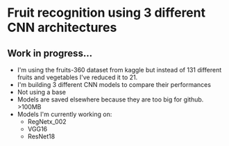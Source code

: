 # Fruit recognition using 3 different CNN architectures

## Work in progress...

* I'm using the fruits-360 dataset from kaggle but instead of 131 different fruits and vegetables I've reduced it to 21.
* I'm building 3 different CNN models to compare their performances
* Not using a base
* Models are saved elsewhere because they are too big for github. >100MB
* Models I'm currently working on:
    * RegNetx_002
    * VGG16
    * ResNet18